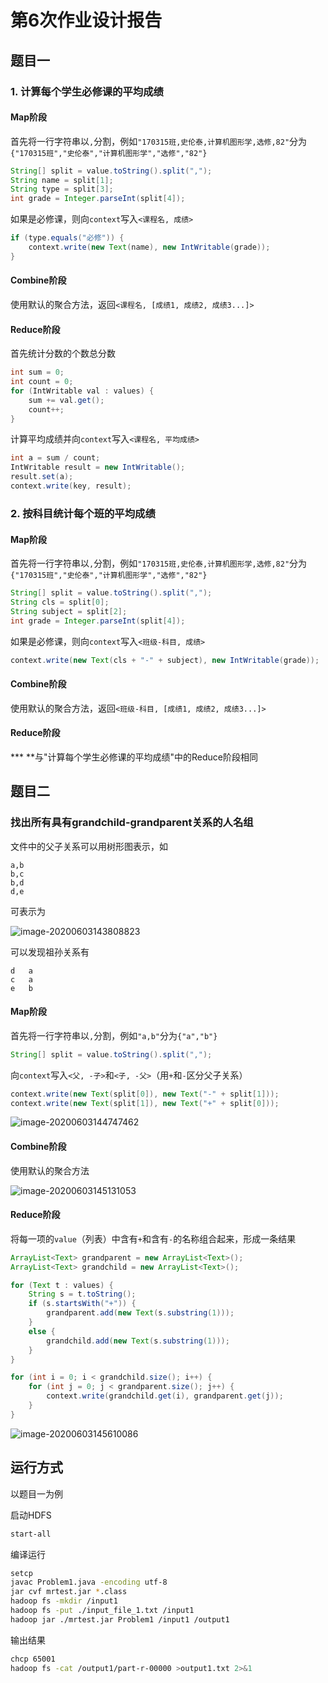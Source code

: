 # 第6次作业设计报告

## 题目一

### 1.  计算每个学生必修课的平均成绩

#### Map阶段

首先将一行字符串以`,`分割，例如`"170315班,史伦泰,计算机图形学,选修,82"`分为`{"170315班","史伦泰","计算机图形学","选修","82"}`

```java
String[] split = value.toString().split(",");
String name = split[1];
String type = split[3];
int grade = Integer.parseInt(split[4]);
```

如果是必修课，则向`context`写入`<课程名, 成绩>`

```java
if (type.equals("必修")) {
    context.write(new Text(name), new IntWritable(grade));
}
```

#### Combine阶段

使用默认的聚合方法，返回`<课程名, [成绩1, 成绩2, 成绩3...]>`

#### Reduce阶段

首先统计分数的个数总分数

```java
int sum = 0;
int count = 0;
for (IntWritable val : values) {
    sum += val.get();
    count++;
}
```

计算平均成绩并向`context`写入`<课程名, 平均成绩>`

```java
int a = sum / count;
IntWritable result = new IntWritable();
result.set(a);
context.write(key, result);
```

### 2. 按科目统计每个班的平均成绩

#### Map阶段

首先将一行字符串以`,`分割，例如`"170315班,史伦泰,计算机图形学,选修,82"`分为`{"170315班","史伦泰","计算机图形学","选修","82"}`

```java
String[] split = value.toString().split(",");
String cls = split[0];
String subject = split[2];
int grade = Integer.parseInt(split[4]);
```

如果是必修课，则向`context`写入`<班级-科目, 成绩>`

```java
context.write(new Text(cls + "-" + subject), new IntWritable(grade));
```

#### Combine阶段

使用默认的聚合方法，返回`<班级-科目, [成绩1, 成绩2, 成绩3...]>`

#### Reduce阶段

**\* **与"计算每个学生必修课的平均成绩"中的Reduce阶段相同

## 题目二

### 找出所有具有grandchild-grandparent关系的人名组

文件中的父子关系可以用树形图表示，如

```
a,b
b,c
b,d
d,e
```

可表示为

![image-20200603143808823](C:\Users\LENOVO\AppData\Roaming\Typora\typora-user-images\image-20200603143808823.png)

可以发现祖孙关系有

```
d	a
c	a
e	b
```

#### Map阶段

首先将一行字符串以`,`分割，例如`"a,b"`分为`{"a","b"}`

```java
String[] split = value.toString().split(",");
```

向`context`写入`<父, -子>`和`<子, -父>`（用`+`和`-`区分父子关系）

```java
context.write(new Text(split[0]), new Text("-" + split[1]));
context.write(new Text(split[1]), new Text("+" + split[0]));
```



![image-20200603144747462](C:\Users\LENOVO\AppData\Roaming\Typora\typora-user-images\image-20200603144747462.png)

#### Combine阶段

使用默认的聚合方法

![image-20200603145131053](C:\Users\LENOVO\AppData\Roaming\Typora\typora-user-images\image-20200603145131053.png)

#### Reduce阶段

将每一项的`value`（列表）中含有`+`和含有`-`的名称组合起来，形成一条结果

```java
ArrayList<Text> grandparent = new ArrayList<Text>();
ArrayList<Text> grandchild = new ArrayList<Text>();

for (Text t : values) {
    String s = t.toString();
    if (s.startsWith("+")) {
        grandparent.add(new Text(s.substring(1)));
    }
    else {
        grandchild.add(new Text(s.substring(1)));
    }
}

for (int i = 0; i < grandchild.size(); i++) {
    for (int j = 0; j < grandparent.size(); j++) {
        context.write(grandchild.get(i), grandparent.get(j));
    }
}
```

![image-20200603145610086](C:\Users\LENOVO\AppData\Roaming\Typora\typora-user-images\image-20200603145610086.png)

## 运行方式

以题目一为例

启动HDFS

```bash
start-all
```

编译运行

```bash
setcp
javac Problem1.java -encoding utf-8
jar cvf mrtest.jar *.class
hadoop fs -mkdir /input1
hadoop fs -put ./input_file_1.txt /input1
hadoop jar ./mrtest.jar Problem1 /input1 /output1
```

输出结果

```bash
chcp 65001
hadoop fs -cat /output1/part-r-00000 >output1.txt 2>&1
```


